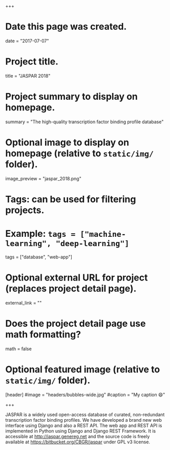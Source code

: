 +++
# Date this page was created.
date = "2017-07-07"

# Project title.
title = "JASPAR 2018"

# Project summary to display on homepage.
summary = "The high-quality transcription factor binding profile database"

# Optional image to display on homepage (relative to `static/img/` folder).
image_preview = "jaspar_2018.png"

# Tags: can be used for filtering projects.
# Example: `tags = ["machine-learning", "deep-learning"]`
tags = ["database", "web-app"]

# Optional external URL for project (replaces project detail page).
external_link = ""

# Does the project detail page use math formatting?
math = false

# Optional featured image (relative to `static/img/` folder).
[header]
#image = "headers/bubbles-wide.jpg"
#caption = "My caption :smile:"

+++

JASPAR is a widely used open-access database of curated, non-redundant transcription factor binding profiles. We have developed a brand new web interface using Django and also a REST API. The web app and REST API is implemented in Python using Django and Django REST Framework. It is accessible at http://jaspar.genereg.net and the source code is freely available at https://bitbucket.org/CBGR/jaspar under GPL v3 license.